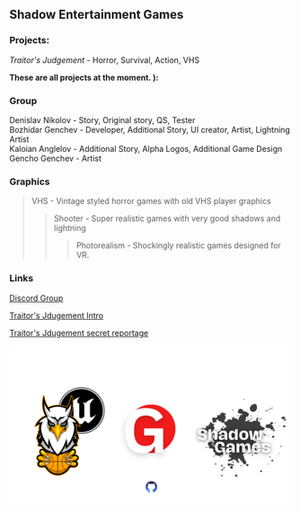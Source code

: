 ## Shadow Entertainment Games

### Projects:
*Traitor's Judgement* - Horror, Survival, Action, VHS

**These are all projects at the moment. ):**

### Group
Denislav Nikolov - Story, Original story, QS, Tester  
Bozhidar Genchev - Developer, Additional Story, UI creator, Artist, Lightning Artist  
Kaloian Anglelov - Additional Story, Alpha Logos, Additional Game Design  
Gencho Genchev - Artist

### Graphics
> VHS - Vintage styled horror games with old VHS player graphics
>> Shooter - Super realistic games with very good shadows and lightning
>>> Photorealism - Shockingly realistic games designed for VR.

### Links
[Discord Group](https://discord.com/channels/1175447160918130778/1175447160918130781 "Discord")

[Traitor's Jdugement Intro](https://www.youtube.com/watch?v=gXxZ85Tdiao "Intro")

[Traitor's Jdugement secret reportage](https://github.com/ShadowEntertainment/TJ-Secret-Reportage "Secret 001")

![Image](web_img1.png)
